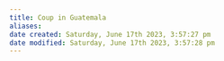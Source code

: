 ```yaml
---
title: Coup in Guatemala
aliases: 
date created: Saturday, June 17th 2023, 3:57:27 pm
date modified: Saturday, June 17th 2023, 3:57:28 pm
---
```


